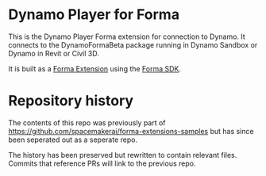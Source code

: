 # Dynamo Player for Forma

This is the Dynamo Player Forma extension for connection to Dynamo. It connects to the DynamoFormaBeta package running in Dynamo Sandbox or Dynamo in Revit or Civil 3D.

It is built as a [Forma Extension](https://aps.autodesk.com/en/docs/forma/v1/overview/extension-types/) using the [Forma SDK](https://aps.autodesk.com/en/docs/forma/v1/overview/welcome-to-forma/).

# Repository history

The contents of this repo was previously part of https://github.com/spacemakerai/forma-extensions-samples but has since been seperated out as a seperate repo.

The history has been preserved but rewritten to contain relevant files. Commits that reference PRs will link to the previous repo.
